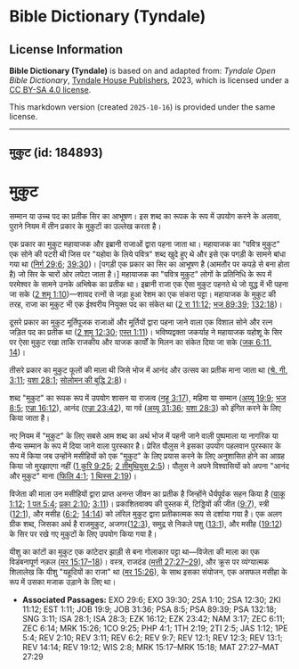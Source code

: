 # Bible Dictionary (Tyndale)

## License Information

**Bible Dictionary (Tyndale)** is based on and adapted from: _Tyndale Open Bible Dictionary_, [Tyndale House Publishers](https://tyndaleopenresources.com/), 2023, which is licensed under a [CC BY-SA 4.0 license](https://creativecommons.org/licenses/by-sa/4.0/legalcode.en).

This markdown version (created `2025-10-16`) is provided under the same license.



--------------------------------

## मुकुट (id: 184893)

मुकुट
=====

सम्मान या उच्च पद का प्रतीक सिर का आभूषण। इस शब्द का रूपक के रूप में उपयोग करने के अलावा, पुराने नियम में तीन प्रकार के मुकुटों का उल्लेख करता है।

एक प्रकार का मुकुट महायाजक और इब्रानी राजाओं द्वारा पहना जाता था। महायाजक का "पवित्र मुकुट" एक सोने की पटरी थी जिस पर "यहोवा के लिये पवित्र" शब्द खुदे हुए थे और इसे एक पगड़ी के सामने बांधा गया था ([निर्ग 29:6](https://ref.ly/Exod29:6); [39:30](https://ref.ly/Exod39:30))। \[पगड़ी एक प्रकार का सिर का आभूषण है (आमतौर पर कपड़े से बना होता है) जो सिर के चारों ओर लपेटा जाता है।] महायाजक का "पवित्र मुकुट" लोगों के प्रतिनिधि के रूप में परमेश्वर के सामने उनके अभिषेक का प्रतीक था। इब्रानी राजा एक ऐसा मुकुट पहनते थे जो युद्ध में भी पहना जा सके ([2 शमू 1:10](https://ref.ly/2Sam1:10))—शायद रत्नों से जड़ा हुआ रेशम का एक संकरा पट्टा। महायाजक के मुकुट की तरह, राजा का मुकुट भी एक ईश्वरीय नियुक्त पद का संकेत था ([2 रा 11:12](https://ref.ly/2Kgs11:12); [भज 89:39](https://ref.ly/Ps89:39); [132:18](https://ref.ly/Ps132:18))।

दूसरे प्रकार का मुकुट मूर्तिपूजक राजाओं और मूर्तियों द्वारा पहना जाने वाला एक विशाल सोने और रत्न जड़ित पद का प्रतीक था ([2 शमू 12:30](https://ref.ly/2Sam12:30); [एस्त 1:11](https://ref.ly/Esth1:11))। भविष्यद्वक्ता जकर्याह ने महायाजक यहोशू के सिर पर ऐसा मुकुट रखा ताकि राजकीय और याजक कार्यों के मिलन का संकेत दिया जा सके ([जक 6:11, 14](https://ref.ly/Zech6:11))।

तीसरे प्रकार का मुकुट फूलों की माला थी जिसे भोज में आनंद और उत्सव का प्रतीक माना जाता था ([श्रे. गी. 3:11](https://ref.ly/Song3:11); [यशा 28:1](https://ref.ly/Isa28:1); [सोलोमन की बुद्धि 2:8](https://ref.ly/Wis2:8))।

शब्द "मुकुट" का रूपक रूप में उपयोग शासन या राजत्व ([नहू 3:17](https://ref.ly/Nah3:17)), महिमा या सम्मान ([अय्यू 19:9](https://ref.ly/Job19:9); [भज 8:5](https://ref.ly/Ps8:5); [एज्रा 16:12](https://ref.ly/Ezek16:12)), आनंद ([एज्रा 23:42](https://ref.ly/Ezek23:42)), या गर्व ([अय्यू 31:36](https://ref.ly/Job31:36); [यशा 28:3](https://ref.ly/Isa28:3)) को इंगित करने के लिए किया जाता है।

नए नियम में "मुकुट" के लिए सबसे आम शब्द का अर्थ भोज में पहनी जाने वाली पुष्पमाला या नागरिक या सैन्य सम्मान के रूप में दिया जाने वाला पुरस्कार है। प्रेरित पौलुस ने इसका उपयोग पहलवान पुरस्कार के रूप में किया जब उन्होंने मसीहियों को एक "मुकुट" के लिए प्रयास करने के लिए अनुशासित होने का आग्रह किया जो मुरझाएगा नहीं ([1 कुरि 9:25](https://ref.ly/1Cor9:25); [2 तीमुथियुस 2:5](https://ref.ly/2Tim2:5))। पौलुस ने अपने विश्वासियों को अपना "आनंद और मुकुट" माना ([फिलि 4:1](https://ref.ly/Phil4:1); [1 थिस्स 2:19](https://ref.ly/1Thess2:19))।

विजेता की माला उन मसीहियों द्वारा प्राप्त अनन्त जीवन का प्रतीक है जिन्होंने धैर्यपूर्वक सहन किया है ([याकू 1:12](https://ref.ly/Jas1:12); [1 पत 5:4](https://ref.ly/1Pet5:4); [प्रका 2:10](https://ref.ly/Rev2:10); [3:11](https://ref.ly/Rev3:11))। प्रकाशितवाक्य की पुस्तक में, टिड्डियों की जीत ([9:7](https://ref.ly/Rev9:7)), स्त्री ([12:1](https://ref.ly/Rev12:1)), और मसीह ([6:2](https://ref.ly/Rev6:2); [14:14](https://ref.ly/Rev14:14)) को लॉरेल मुकुट द्वारा प्रतीकात्मक रूप से दर्शाया गया है। एक अलग ग्रीक शब्द, जिसका अर्थ है राजमुकुट, अजगर([12:3](https://ref.ly/Rev12:3)), समुद्र से निकले पशु ([13:1](https://ref.ly/Rev13:1)), और मसीह ([19:12](https://ref.ly/Rev19:12)) के सिर पर रखे गए मुकुटों के लिए उपयोग किया गया है।

यीशु का कांटों का मुकुट एक कांटेदार झाड़ी से बना गोलाकार पट्टा था—विजेता की माला का एक विडंबनापूर्ण नक़ल ([मर 15:17–18](https://ref.ly/Mark15:17-Mark15:18))। वस्त्र, राजदंड ([मत्ती 27:27–29](https://ref.ly/Matt27:27-Matt27:29)), और क्रूस पर व्यंग्यात्मक शिलालेख कि यीशु "यहूदियों का राजा" था ([मर 15:26](https://ref.ly/Mark15:26)), के साथ इसका संयोजन, एक असफल मसीहा के रूप में उसका मजाक उड़ाने के लिए था।

* **Associated Passages:** EXO 29:6; EXO 39:30; 2SA 1:10; 2SA 12:30; 2KI 11:12; EST 1:11; JOB 19:9; JOB 31:36; PSA 8:5; PSA 89:39; PSA 132:18; SNG 3:11; ISA 28:1; ISA 28:3; EZK 16:12; EZK 23:42; NAM 3:17; ZEC 6:11; ZEC 6:14; MRK 15:26; 1CO 9:25; PHP 4:1; 1TH 2:19; 2TI 2:5; JAS 1:12; 1PE 5:4; REV 2:10; REV 3:11; REV 6:2; REV 9:7; REV 12:1; REV 12:3; REV 13:1; REV 14:14; REV 19:12; WIS 2:8; MRK 15:17–MRK 15:18; MAT 27:27–MAT 27:29

